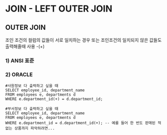 # JOIN - LEFT OUTER JOIN

## OUTER JOIN 

조인 조건의 컬럼의 값들이 서로 일치하는 경우 또는 조인조건의 일치되지 않은 값들도 출력해줄때 사용 -\(+\)

### 1\) ANSI 표준 



### 2\) ORACLE

```text
#사원정보 다 출력하고 싶을 때
SELECT employee_id, department_name
FROM employees e, departments d
WHERE e.department_id(+) = d.department_id;

#부서정보 다 출력하고 싶을 때
SELECT employee_id, department_name
FROM employees e, departments d
WHERE e.department_id = d.department_id(+); -- 예를 들어 한 번도 판매된 적 없는 상품까지 파악하려면...
```


